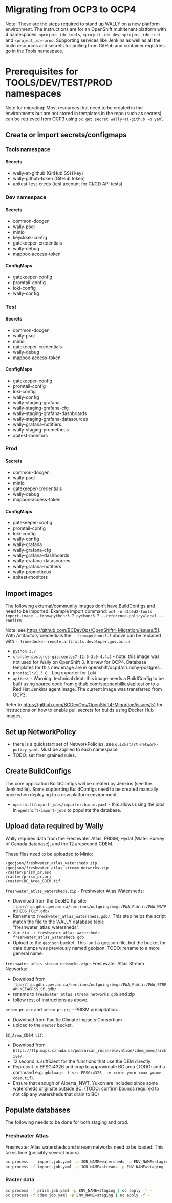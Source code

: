 # Migrating from OCP3 to OCP4

Note: These are the steps required to stand up WALLY on a new platform environment. The instructions are for an OpenShift multitenant platform
with 4 namespaces:  `<project_id>-tools`, `<project_id>-dev`, `<project_id>-test` and `<project_id>-prod`.  Supporting services like Jenkins
as well as all the build resources and secrets for pulling from GitHub and container registries go in the Tools namespace.

# Prerequisites for TOOLS/DEV/TEST/PROD namespaces

Note for migrating: Most resources that need to be created in the environments but are not stored in templates in the repo (such as secrets) can be retrieved from OCP3 using `oc get secret wally-at-github -o yaml`.

## Create or import secrets/configmaps

### Tools namespace
#### Secrets
* wally-at-github (GitHub SSH key)
* wally-github-token (GitHub token)
* apitest-test-creds (test account for CI/CD API tests)

### Dev namespace
#### Secrets
* common-docgen
* wally-psql
* minio
* keycloak-config
* gatekeeper-credentials
* wally-debug
* mapbox-access-token

#### ConfigMaps
* gatekeeper-config
* promtail-config
* loki-config
* wally-config


### Test

#### Secrets
* common-docgen
* wally-psql
* minio
* gatekeeper-credentials
* wally-debug
* mapbox-access-token

#### ConfigMaps
* gatekeeper-config
* promtail-config
* loki-config
* wally-config
* wally-staging-grafana
* wally-staging-grafana-cfg
* wally-staging-grafana-dashboards
* wally-staging-grafana-datasources
* wally-grafana-notifiers
* wally-staging-prometheus
* apitest-monitors

### Prod

#### Secrets
* common-docgen
* wally-psql
* minio
* gatekeeper-credentials
* wally-debug
* mapbox-access-token

#### ConfigMaps
* gatekeeper-config
* promtail-config
* loki-config
* wally-config
* wally-grafana
* wally-grafana-cfg
* wally-grafana-dashboards
* wally-grafana-datasources
* wally-grafana-notifiers
* wally-prometheus
* apitest-monitors

## Import images

The following external/community images don't have BuildConfigs and need to be imported:
Example import command: `oc4 -n d1b5d2-tools import-image --from=python:3.7 python:3.7 --reference-policy=local --confirm`

Note: see https://github.com/BCDevOps/OpenShift4-Migration/issues/51.  With Artifactory credentials the `--from=python:3.7` above can be replaced
with `--from=docker-remote.artifacts.developer.gov.bc.ca`

* `python:3.7`
* `crunchy-postgres-gis:centos7-12.5-3.0-4.4.2` - note: this image was not used for Wally on OpenShift 3. It's new for OCP4.  Database templates for this new image are in openshift/ocp4/crunchy-postgres .
* `promtail:v1.3.0` - Log exporter for Loki
* `apitest` - Warning: technical debt: this image needs a BuildConfig to be built using source code from github.com/stephenhillier/apitest onto a Red Hat Jenkins agent image.  The current image was transferred from OCP3.

Refer to https://github.com/BCDevOps/OpenShift4-Migration/issues/51 for instructions on how to enable pull secrets for builds using Docker Hub images.

## Set up NetworkPolicy

* there is a quickstart set of NetworkPolicies, see `quickstart-network-policy.yaml`. Must be applied to each namespace.
* TODO: set finer grained rules.

## Create BuildConfigs

The core application BuildConfigs will be created by Jenkins (see the Jenkinsfile).  Some supporting BuildConfigs need to be created manually once when deploying
to a new platform environment.

* `openshift/import-jobs/importer.build.yaml` - this allows using the jobs in `openshift/import-jobs` to populate the database.

## Upload data required by Wally

Wally requires data from the Freshwater Atlas, PRISM, Hydat (Water Survey of Canada database), and the 12 arcsecond CDEM.

These files need to be uploaded to Minio:
```
/geojson/freshwater_atlas_watersheds.zip
/geojson/freshwater_atlas_stream_networks.zip
/raster/prism_pr.asc
/raster/prism_pr.prj
/raster/BC_Area_CDEM.tif
```

`freshwater_atlas_watersheds.zip` - Freshwater Atlas Watersheds:
* Download from the GeoBC ftp site: `ftp://ftp.gdbc.gov.bc.ca/sections/outgoing/bmgs/FWA_Public/FWA_WATERSHEDS_POLY.gdb/`
* Rename to `freshwater_atlas_watersheds.gdb/`.  This step helps the script match the file to the WALLY database table "freshwater_atlas_watersheds".
* zip: `zip -r freshwater_atlas_watersheds freshwater_atlas_watersheds.gdb`
* Upload to the `geojson` bucket.  This isn't a geojson file, but the bucket for data dumps was previously named geojson. TODO: rename to a more general name.

`freshwater_atlas_stream_networks.zip` - Freshwater Atlas Stream Networks:
* Download from `ftp://ftp.gdbc.gov.bc.ca/sections/outgoing/bmgs/FWA_Public/FWA_STREAM_NETWORKS_SP.gdb/`
* rename to `freshwater_atlas_stream_networks.gdb` and zip
* follow rest of instructions as above.

`prism_pr.asc` and `prism_pr.prj` - PRISM precipitation.
* Download from Pacific Climate Impacts Consortium
* upload to the `raster` bucket.

`BC_Area_CDEM.tif`:
* Download from `https://ftp.maps.canada.ca/pub/nrcan_rncan/elevation/cdem_mnec/archive/`.
* 12 second is sufficient for the functions that use the DEM directly
* Reproject to EPSG:4326 and crop to approximate BC area (TODO: add a command e.g. `gdalwarp -t_srs EPSG:4326 -te <xmin ymin xmax ymax> cdem.tif`).
* Ensure that enough of Alberta, NWT, Yukon are included since some watersheds originate outside BC. (TODO: confirm bounds required to not clip any watersheds that drain to BC)


## Populate databases

The following needs to be done for both staging and prod.

### Freshwater Atlas
Freshwater Atlas watersheds and stream networks need to be loaded. This takes time (possibly several hours).

```sh
oc process -f import.job.yaml -p JOB_NAME=watersheds -p ENV_NAME=staging -p LAYER_NAME=freshwater_atlas_watersheds -p SCRIPT_PATH=/dataload/fwa.sh | oc apply -f -
oc process -f import.job.yaml -p JOB_NAME=streams -p ENV_NAME=staging -p LAYER_NAME=freshwater_atlas_stream_networks -p SCRIPT_PATH=/dataload/fwa.sh | oc apply -f -
```

### Raster data

```sh
oc process -f prism.job.yaml -p ENV_NAME=staging | oc apply -f -
oc process -f cdem.job.yaml -p ENV_NAME=staging | oc apply -f -
```